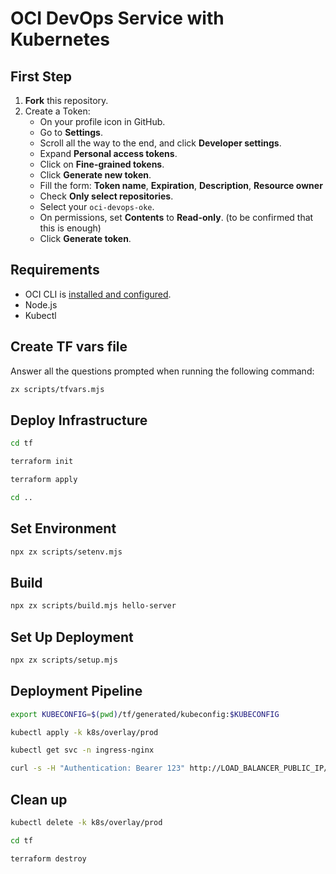 # OCI DevOps Service with Kubernetes

## First Step

1. **Fork** this repository.
2. Create a Token:
    - On your profile icon in GitHub.
    - Go to **Settings**.
    - Scroll all the way to the end, and click **Developer settings**.
    - Expand **Personal access tokens**.
    - Click on **Fine-grained tokens**.
    - Click **Generate new token**.
    - Fill the form: **Token name**, **Expiration**, **Description**, **Resource owner**
    - Check **Only select repositories**.
    - Select your `oci-devops-oke`.
    - On permissions, set **Contents** to **Read-only**. (to be confirmed that this is enough)
    - Click **Generate token**.

## Requirements

- OCI CLI is [installed and configured](https://docs.oracle.com/en-us/iaas/Content/API/SDKDocs/cliinstall.htm).
- Node.js
- Kubectl

## Create TF vars file

Answer all the questions prompted when running the following command:
```bash
zx scripts/tfvars.mjs
```

## Deploy Infrastructure

```bash
cd tf
```

```bash
terraform init
```

```bash
terraform apply
```

```bash
cd ..
```

## Set Environment

```bash
npx zx scripts/setenv.mjs
```

## Build

```bash
npx zx scripts/build.mjs hello-server
```

## Set Up Deployment

```bash
npx zx scripts/setup.mjs
```

## Deployment Pipeline

```bash
export KUBECONFIG=$(pwd)/tf/generated/kubeconfig:$KUBECONFIG
```

```bash
kubectl apply -k k8s/overlay/prod
```

```bash
kubectl get svc -n ingress-nginx
```

```bash
curl -s -H "Authentication: Bearer 123" http://LOAD_BALANCER_PUBLIC_IP/ | jq .
```

## Clean up

```bash
kubectl delete -k k8s/overlay/prod
```

```bash
cd tf
```

```bash
terraform destroy
```
